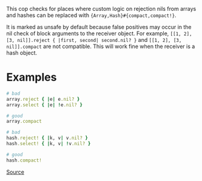
This cop checks for places where custom logic on rejection nils from arrays
and hashes can be replaced with `{Array,Hash}#{compact,compact!}`.

It is marked as unsafe by default because false positives may occur in the
nil check of block arguments to the receiver object.
For example, `[[1, 2], [3, nil]].reject { |first, second| second.nil? }`
and `[[1, 2], [3, nil]].compact` are not compatible. This will work fine
when the receiver is a hash object.

# Examples

```ruby
# bad
array.reject { |e| e.nil? }
array.select { |e| !e.nil? }

# good
array.compact

# bad
hash.reject! { |k, v| v.nil? }
hash.select! { |k, v| !v.nil? }

# good
hash.compact!
```

[Source](http://www.rubydoc.info/gems/rubocop/RuboCop/Cop/Style/CollectionCompact)